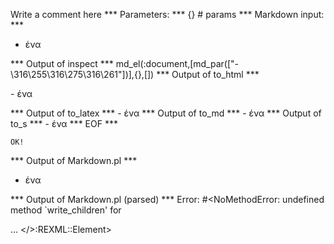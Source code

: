 Write a comment here
*** Parameters: ***
{} # params 
*** Markdown input: ***
- ένα

*** Output of inspect ***
md_el(:document,[md_par(["- \316\255\316\275\316\261"])],{},[])
*** Output of to_html ***
<p>- ένα</p>
*** Output of to_latex ***
- ένα
*** Output of to_md ***
- ένα
*** Output of to_s ***
- ένα
*** EOF ***



	OK!



*** Output of Markdown.pl ***
<ul>
<li>ένα</li>
</ul>

*** Output of Markdown.pl (parsed) ***
Error: #<NoMethodError: undefined method `write_children' for <div> ... </>:REXML::Element>
